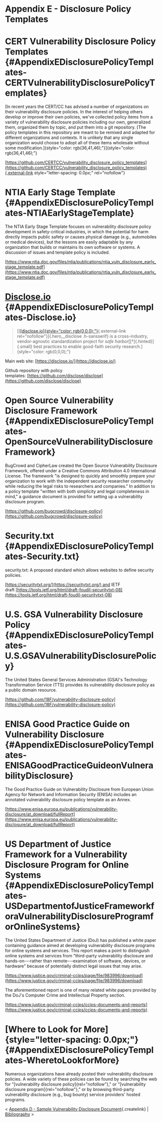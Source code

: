 # Appendix E - Disclosure Policy Templates 

# CERT Vulnerability Disclosure Policy Templates {#AppendixEDisclosurePolicyTemplates-CERTVulnerabilityDisclosurePolicyTemplates}

[In recent years the CERT/CC has advised a number of organizations on
their vulnerability disclosure policies. In the interest of helping
others develop or improve their own policies, we've collected policy
items from a variety of vulnerability disclosure policies including our
own, generalized them, organized them by topic, and put them into a git
repository. [The policy templates in this repository are meant to be
remixed and adapted for different organizations and contexts. It is
unlikely that any single organization would choose to adopt all of these
items wholesale without some
modification.]{style="color: rgb(36,41,46);"}]{style="color: rgb(36,41,46);"}

[https://github.com/CERTCC/vulnerability_disclosure_policy_templates](https://github.com/CERTCC/vulnerability_disclosure_policy_templates){.external-link
style="letter-spacing: 0.0px;" rel="nofollow"}

# NTIA Early Stage Template {#AppendixEDisclosurePolicyTemplates-NTIAEarlyStageTemplate}

The NTIA Early Stage Template focuses on vulnerability disclosure policy
development in safety-critical industries, in which the potential for
harm directly impacts public safety or causes physical damage (e.g.,
automobiles or medical devices), but the lessons are easily adaptable by
any organization that builds or maintains its own software or systems. A
discussion of issues and template policy is included.

[https://www.ntia.doc.gov/files/ntia/publications/ntia_vuln_disclosure_early_stage_template.pdf](https://www.ntia.doc.gov/files/ntia/publications/ntia_vuln_disclosure_early_stage_template.pdf)

# [Disclose.io](http://Disclose.io) {#AppendixEDisclosurePolicyTemplates-Disclose.io}

> [[[[disclose.io]{style="color: rgb(0,0,0);"}](http://disclose.io/){.external-link
> rel="nofollow"}]{.hero__disclose .h-sansserif} is a cross-industry,
> vendor-agnostic standardization project for *safe
> harbor*[[†]{.hinted}]{.small} best practices to enable
> good-faith security research.]{style="color: rgb(0,0,0);"}

Main web
site: [https://disclose.io/](https://disclose.io/)

Github repository with policy
templates: [https://github.com/disclose/disclose](https://github.com/disclose/disclose)

# Open Source Vulnerability Disclosure Framework {#AppendixEDisclosurePolicyTemplates-OpenSourceVulnerabilityDisclosureFramework}

BugCrowd and CipherLaw created the Open Source Vulnerability Disclosure
Framework, offered under a Creative Commons Attribution 4.0
International License. The framework "is designed to quickly and
smoothly prepare your organization to work with the independent security
researcher community while reducing the legal risks to researchers and
companies." In addition to a policy template "written with both
simplicity and legal completeness in mind," a guidance document is
provided for setting up a vulnerability disclosure program.

[https://github.com/bugcrowd/disclosure-policy](https://github.com/bugcrowd/disclosure-policy)

# Security.txt {#AppendixEDisclosurePolicyTemplates-Security.txt}

security.txt: A proposed standard which allows websites to define
security policies.

[https://securitytxt.org/](https://securitytxt.org/) and IETF
draft [https://tools.ietf.org/html/draft-foudil-securitytxt-08](https://tools.ietf.org/html/draft-foudil-securitytxt-08)

# U.S. GSA Vulnerability Disclosure Policy {#AppendixEDisclosurePolicyTemplates-U.S.GSAVulnerabilityDisclosurePolicy}

The United States General Services Administration (GSA)'s Technology
Transformation Service (TTS) provides its vulnerability disclosure
policy as a public domain resource.

[https://github.com/18F/vulnerability-disclosure-policy](https://github.com/18F/vulnerability-disclosure-policy)

# ENISA Good Practice Guide on Vulnerability Disclosure {#AppendixEDisclosurePolicyTemplates-ENISAGoodPracticeGuideonVulnerabilityDisclosure}

The Good Practice Guide on Vulnerability Disclosure from European Union
Agency for Network and Information Security (ENISA) includes an
annotated vulnerability disclosure policy template as an Annex.

[https://www.enisa.europa.eu/publications/vulnerability-disclosure/at_download/fullReport](https://www.enisa.europa.eu/publications/vulnerability-disclosure/at_download/fullReport)

# US Department of Justice Framework for a Vulnerability Disclosure Program for Online Systems {#AppendixEDisclosurePolicyTemplates-USDepartmentofJusticeFrameworkforaVulnerabilityDisclosureProgramforOnlineSystems}

The United States Department of Justice (DoJ) has published a white
paper containing guidance aimed at developing vulnerability disclosure
programs for online systems and services. This report makes a point to
distinguish online systems and services from "third-party vulnerability
disclosure and hands-on---rather than remote---examination of software,
devices, or hardware" because of potentially distinct legal issues that
may arise.

[https://www.justice.gov/criminal-ccips/page/file/983996/download](https://www.justice.gov/criminal-ccips/page/file/983996/download)

The aforementioned report is one of many related white papers provided
by the DoJ's Computer Crime and Intellectual Property section.

[https://www.justice.gov/criminal-ccips/ccips-documents-and-reports](https://www.justice.gov/criminal-ccips/ccips-documents-and-reports)

# [Where to Look for More]{style="letter-spacing: 0.0px;"} {#AppendixEDisclosurePolicyTemplates-WheretoLookforMore}

Numerous organizations have already posted their vulnerability
disclosure policies. A wide variety of these policies can be found by
searching the web for "[vulnerability disclosure
policy]{rel="nofollow"}," or "[vulnerability disclosure
program]{rel="nofollow"}," or by browsing third-party vulnerability
disclosure (e.g., bug bounty) service providers' hosted programs.  



\< [Appendix D - Sample Vulnerability Disclosure
Document](/confluence/pages/createpage.action?spaceKey=CVD&title=Appendix+D+%E2%80%93+Sample+Vulnerability+Disclosure+Document&linkCreation=true&fromPageId=47677527){.createlink}
\| [Bibliography](Bibliography_47677529.md) \>

